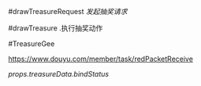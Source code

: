 #drawTreasureRequest
*发起抽奖请求*
 
#drawTreasure
 .执行抽奖动作
 
#TreasureGee 
 
 https://www.douyu.com/member/task/redPacketReceive
 
 
*props.treasureData.bindStatus*